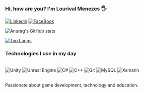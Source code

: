 ### Hi, how are you? I'm Lourival Menezes 🖐

[![Linkedin](https://img.shields.io/badge/LinkedIn-0077B5?style=for-the-badge&logo=linkedin&logoColor=white)](https://www.linkedin.com/in/lmrjunior)
[![FaceBook](https://img.shields.io/badge/Facebook-1877F2?style=for-the-badge&logo=facebook&logoColor=white)](https://www.facebook.com/LjuniorxDD)

![Anurag's GitHub stats](https://github-readme-stats.vercel.app/api?username=LorisJunior&show_icons=true)

[![Top Langs](https://github-readme-stats.vercel.app/api/top-langs/?username=LorisJunior)](https://github.com/anuraghazra/github-readme-stats)

### Technologies I use in my day

<div style="display inline_block"><br/>
  <img align="center" alt="Unity" src="https://img.shields.io/badge/Unity-100000?style=for-the-badge&logo=unity&logoColor=white" />
  <img align="center" alt="Unreal Engine" src="https://img.shields.io/badge/unrealengine-%23313131.svg?style=for-the-badge&logo=unrealengine&logoColor=white" />
  <img align="center" alt="C#" src="https://img.shields.io/badge/C%23-239120?style=for-the-badge&logo=c-sharp&logoColor=white" />
  <img align="center" alt="C++" src="https://img.shields.io/badge/C%2B%2B-00599C?style=for-the-badge&logo=c%2B%2B&logoColor=white" />
  <img align="center" alt="Git" src="https://img.shields.io/badge/GIT-E44C30?style=for-the-badge&logo=git&logoColor=white" />
  <img align="center" alt="MySQL" src="https://img.shields.io/badge/MySQL-00000F?style=for-the-badge&logo=mysql&logoColor=white" />
  <img align="center" alt="Xamarin" src="https://img.shields.io/badge/Xamarin-3498DB?style=for-the-badge&logo=xamarin&logoColor=white" />
</div><br/>

Passionate about game development, technology and education.
